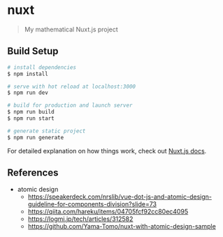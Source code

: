 # nuxt

> My mathematical Nuxt.js project

## Build Setup

```bash
# install dependencies
$ npm install

# serve with hot reload at localhost:3000
$ npm run dev

# build for production and launch server
$ npm run build
$ npm run start

# generate static project
$ npm run generate
```

For detailed explanation on how things work, check out [Nuxt.js docs](https://nuxtjs.org).

## References
- atomic design
  - https://speakerdeck.com/nrslib/vue-dot-js-and-atomic-design-guideline-for-components-division?slide=73
  - https://qiita.com/hareku/items/04705fcf92cc80ec4095
  - https://logmi.jp/tech/articles/312582
  - https://github.com/Yama-Tomo/nuxt-with-atomic-design-sample
